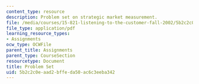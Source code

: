 ```yaml
---
content_type: resource
description: Problem set on strategic market measurement.
file: /media/courses/15-821-listening-to-the-customer-fall-2002/5b2c2c0eaad2bffeda50ac6c3eeba342_problem20set2002.pdf
file_type: application/pdf
learning_resource_types:
- Assignments
ocw_type: OCWFile
parent_title: Assignments
parent_type: CourseSection
resourcetype: Document
title: Problem Set
uid: 5b2c2c0e-aad2-bffe-da50-ac6c3eeba342
---
```

